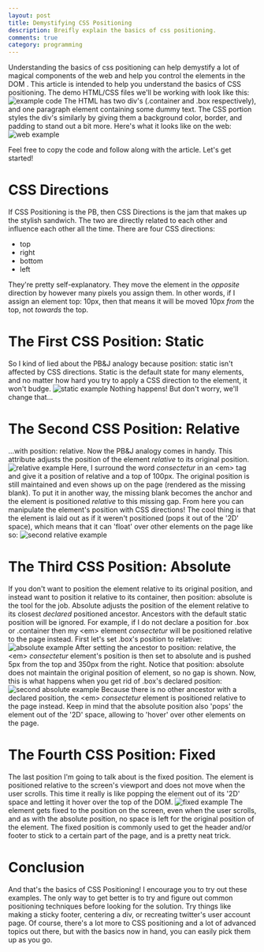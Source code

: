 ```yaml
---
layout: post
title: Demystifying CSS Positioning
description: Breifly explain the basics of css positioning.
comments: true
category: programming
---
```


Understanding the basics of css positioning can help demystify a lot of magical components
of the web and help you control the elements in the DOM . This article is intended
to help you understand the basics of CSS positioning. The demo HTML/CSS files we'll be working with look like this:
![example code](/assets/images/example.png)
The HTML has two div's (.container and .box respectively), and one paragraph element containing some dummy text. The CSS portion styles the div's similarly by giving them a background color, border, and padding to stand out a bit more. Here's what it looks like on the web:
![web example](/assets/images/webexample.png)

Feel free to copy the code and follow along with the article. Let's get started!

# CSS Directions

If CSS Positioning is the PB, then CSS Directions is the jam that makes up the stylish sandwich.
The two are directly related to each other and influence each other all the time. There are four
CSS directions:

+ top
+ right
+ bottom
+ left

They're pretty self-explanatory. They move the element in the *opposite* direction by however many pixels you assign them. In other words, if I assign an element top: 10px, then that means it will be moved 10px *from* the top, not *towards* the top.

# The First CSS Position: Static

So I kind of lied about the PB&J analogy because position: static isn't affected by CSS directions. Static is the default state for many elements, and no matter how hard you try to
apply a CSS direction to the element, it won't budge.
![static example](/assets/images/static.png)
Nothing happens! But don't worry, we'll change that...

# The Second CSS Position: Relative

...with position: relative. Now the PB&J analogy comes in handy. This attribute adjusts the position of the element *relative* to its original position.
![relative example](/assets/images/relative.png)
Here, I surround the word *consectetur* in an \<em\> tag and give it a position of relative and
a top of 100px. The original position is still maintained and even shows up on the page (rendered as the missing blank). To put it in another way, the missing blank becomes the anchor and the element is positioned *relative* to this missing gap. From here you can manipulate the element's position with CSS directions! The cool thing is that the element is laid out as if it weren't positioned (pops it out of the '2D' space), which means that it can 'float' over other elements on the page like so:
![second relative example](/assets/images/relative2.png)

# The Third CSS Position: Absolute

If you don't want to position the element relative to its original position, and instead want to
position it relative to its container, then position: absolute is the tool for the job. Absolute
adjusts the position of the element relative to its closest *declared* positioned ancestor.
Ancestors with the default static position will be ignored.
For example, if I do not declare a position for .box or .container then my \<em\> element
*consectetur* will be positioned relative to the page instead. First let's set .box's position to relative:
![absolute example](/assets/images/absolute.png)
After setting the ancestor to position: relative, the \<em\> *consectetur* element's position is then set to absolute and is pushed 5px from the top and 350px from the right. Notice that position: absolute does not maintain the original position of element, so no gap is shown.
Now, this is what happens when you get rid of .box's declared position:
![second absolute example](/assets/images/absolute2.png)
Because there is no other ancestor with a declared position, the \<em\> *consectetur* element is positioned relative to the page instead. Keep in mind that the absolute position also 'pops' the element out of the '2D' space, allowing to 'hover' over other elements on the page.

# The Fourth CSS Position: Fixed

The last position I'm going to talk about is the fixed position. The element is positioned relative to the screen's viewport and does not move when the user scrolls. This time it really
is like popping the element out of its '2D' space and letting it hover over the top of the DOM.
![fixed example](/assets/images/fixed.png)
The element gets fixed to the position on the screen, even when the user scrolls, and as with
the absolute position, no space is left for the original position of the element. The fixed position is commonly used to get the header and/or footer to stick to a certain part of the page, and is a pretty neat trick.

# Conclusion
And that's the basics of CSS Positioning! I encourage you to try out these examples. The only way to get better is to try and figure out common positioning techniques before looking for the solution. Try things like making a sticky footer, centering a div, or recreating twitter's user account page. Of course, there's a lot more to CSS positioning and a lot of advanced topics out there, but with the basics now in hand, you can easily pick them up as you go.
